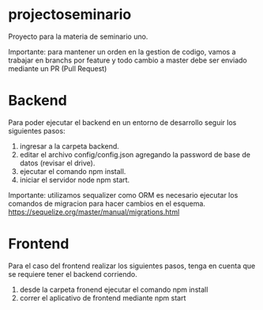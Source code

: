 # projectoseminario
Proyecto para la materia de seminario uno.

Importante: para mantener un orden en la gestion de codigo, vamos a trabajar en branchs por feature y todo cambio a master debe ser enviado mediante un PR (Pull Request)

# Backend
Para poder ejecutar el backend en un entorno de desarrollo seguir los siguientes pasos:

1. ingresar a la carpeta backend.
2. editar el archivo config/config.json agregando la password de base de datos (revisar el drive).
2. ejecutar el comando npm install.
3. iniciar el servidor node npm start.

Importante: utilizamos sequalizer como ORM es necesario ejecutar los comandos de migracion para hacer cambios en el esquema.
https://sequelize.org/master/manual/migrations.html

# Frontend

Para el caso del frontend realizar los siguientes pasos, tenga en cuenta que se requiere tener el backend  corriendo.

1. desde la carpeta fronend ejecutar el comando npm install
2. correr el aplicativo de frontend mediante npm start


